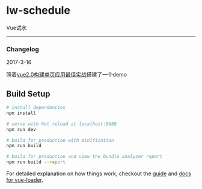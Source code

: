 # lw-schedule

Vue试水

---
### Changelog

2017-3-16

照着[vue2.0构建单页应用最佳实战](https://segmentfault.com/a/1190000007630677?utm_source=weekly&utm_medium=email&utm_campaign=email_weekly#articleHeader3)搭建了一个demo




## Build Setup

``` bash
# install dependencies
npm install

# serve with hot reload at localhost:8080
npm run dev

# build for production with minification
npm run build

# build for production and view the bundle analyzer report
npm run build --report
```

For detailed explanation on how things work, checkout the [guide](http://vuejs-templates.github.io/webpack/) and [docs for vue-loader](http://vuejs.github.io/vue-loader).
